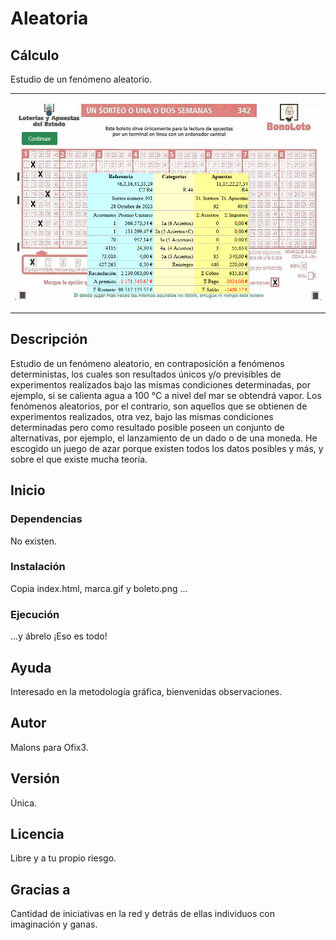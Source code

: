 # Aleatoria

## Cálculo

Estudio de un fenómeno aleatorio.

<table><tr><td>

![calcul](sample.png)

</td></tr></table>

## Descripción

Estudio de un fenómeno aleatorio, en contraposición a fenómenos deterministas, los cuales son resultados únicos y/o previsibles de experimentos realizados bajo las mismas condiciones determinadas, por ejemplo, si se calienta agua a 100 °C a nivel del mar se obtendrá vapor. Los fenómenos aleatorios, por el contrario, son aquellos que se obtienen de experimentos realizados, otra vez, bajo las mismas condiciones determinadas pero como resultado posible poseen un conjunto de alternativas, por ejemplo, el lanzamiento de un dado o de una moneda.
He escogido un juego de azar porque existen todos los datos posibles y más, y sobre el que existe mucha teoría.

## Inicio

### Dependencias

No existen.

### Instalación

Copia index.html, marca.gif y boleto.png ...

### Ejecución

...y ábrelo ¡Eso es todo!

## Ayuda

Interesado en la metodología gráfica, bienvenidas observaciones.

## Autor

Malons para Ofix3.

## Versión

Única.

## Licencia

Libre y a tu propio riesgo.

## Gracias a

Cantidad de iniciativas en la red y detrás de ellas individuos con imaginación y ganas.
